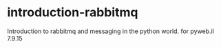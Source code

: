 # introduction-rabbitmq
Introduction to rabbitmq and messaging in the python world. for pyweb.il 7.9.15

